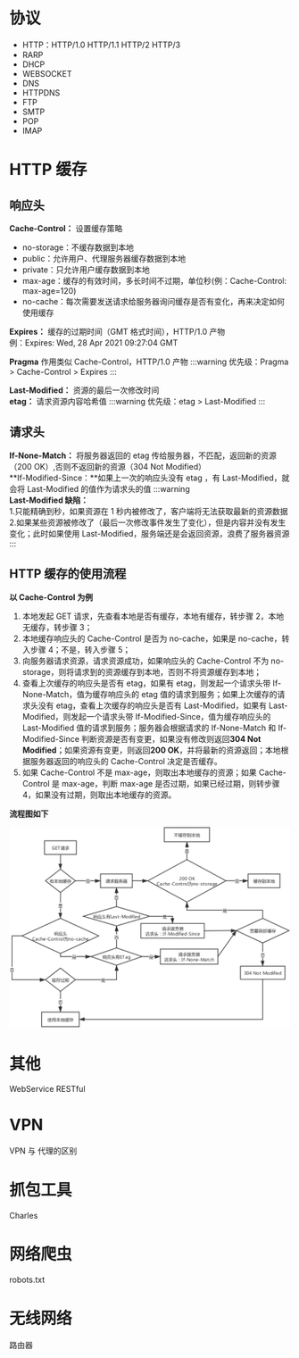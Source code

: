 # 协议

- HTTP：HTTP/1.0 HTTP/1.1 HTTP/2 HTTP/3
- RARP
- DHCP
- WEBSOCKET
- DNS
- HTTPDNS
- FTP
- SMTP
- POP
- IMAP

# HTTP 缓存

## 响应头

**Cache-Control：** 设置缓存策略

- no-storage：不缓存数据到本地
- public：允许用户、代理服务器缓存数据到本地
- private：只允许用户缓存数据到本地
- max-age：缓存的有效时间，多长时间不过期，单位秒(例：Cache-Control: max-age=120)
- no-cache：每次需要发送请求给服务器询问缓存是否有变化，再来决定如何使用缓存

**Expires：** 缓存的过期时间（GMT 格式时间），HTTP/1.0 产物  
例：Expires: Wed, 28 Apr 2021 09:27:04 GMT

**Pragma** 作用类似 Cache-Control，HTTP/1.0 产物
:::warning
优先级：Pragma > Cache-Control > Expires
:::

**Last-Modified：** 资源的最后一次修改时间  
**etag：** 请求资源内容哈希值
:::warning
优先级：etag > Last-Modified
:::

## 请求头

**If-None-Match：** 将服务器返回的 etag 传给服务器，不匹配，返回新的资源（200 OK）,否则不返回新的资源（304 Not Modified）  
**If-Modified-Since：**如果上一次的响应头没有 etag ，有 Last-Modified，就会将 Last-Modified 的值作为请求头的值
:::warning  
**Last-Modified 缺陷：**  
1.只能精确到秒，如果资源在 1 秒内被修改了，客户端将无法获取最新的资源数据  
2.如果某些资源被修改了（最后一次修改事件发生了变化），但是内容并没有发生变化；此时如果使用 Last-Modified，服务端还是会返回资源，浪费了服务器资源
:::

## HTTP 缓存的使用流程

**以 Cache-Control 为例**

1. 本地发起 GET 请求，先查看本地是否有缓存，本地有缓存，转步骤 2，本地无缓存，转步骤 3；
2. 本地缓存响应头的 Cache-Control 是否为 no-cache，如果是 no-cache，转入步骤 4；不是，转入步骤 5；
3. 向服务器请求资源，请求资源成功，如果响应头的 Cache-Control 不为 no-storage，则将请求到的资源缓存到本地，否则不将资源缓存到本地；
4. 查看上次缓存的响应头是否有 etag，如果有 etag，则发起一个请求头带 If-None-Match，值为缓存响应头的 etag 值的请求到服务；如果上次缓存的请求头没有 etag，查看上次缓存的响应头是否有 Last-Modified，如果有 Last-Modified，则发起一个请求头带 If-Modified-Since，值为缓存响应头的 Last-Modified 值的请求到服务；服务器会根据请求的 If-None-Match 和 If-Modified-Since 判断资源是否有变更，如果没有修改则返回**304 Not Modified**；如果资源有变更，则返回**200 OK**，并将最新的资源返回；本地根据服务器返回的响应头的 Cache-Control 决定是否缓存。
5. 如果 Cache-Control 不是 max-age，则取出本地缓存的资源；如果 Cache-Control 是 max-age，判断 max-age 是否过期，如果已经过期，则转步骤 4，如果没有过期，则取出本地缓存的资源。

**流程图如下**

![HTTP缓存流程图](./images/cache_control.png)

# 其他

WebService RESTful

# VPN

VPN 与 代理的区别

# 抓包工具

Charles

# 网络爬虫

robots.txt

# 无线网络

路由器
